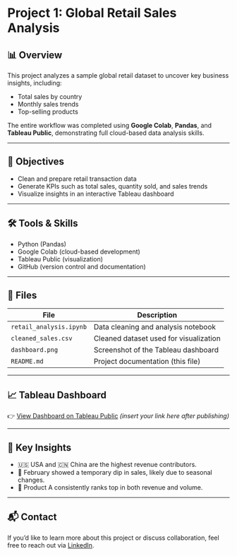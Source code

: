 # Project 1: Global Retail Sales Analysis

## 📊 Overview

This project analyzes a sample global retail dataset to uncover key business insights, including:

- Total sales by country
- Monthly sales trends
- Top-selling products

The entire workflow was completed using **Google Colab**, **Pandas**, and **Tableau Public**, demonstrating full cloud-based data analysis skills.

---

## 🧠 Objectives

- Clean and prepare retail transaction data
- Generate KPIs such as total sales, quantity sold, and sales trends
- Visualize insights in an interactive Tableau dashboard

---

## 🛠️ Tools & Skills

- Python (Pandas)
- Google Colab (cloud-based development)
- Tableau Public (visualization)
- GitHub (version control and documentation)

---

## 📁 Files

| File | Description |
|------|-------------|
| `retail_analysis.ipynb` | Data cleaning and analysis notebook |
| `cleaned_sales.csv` | Cleaned dataset used for visualization |
| `dashboard.png` | Screenshot of the Tableau dashboard |
| `README.md` | Project documentation (this file) |

---

## 📈 Tableau Dashboard

👉 [View Dashboard on Tableau Public](#) *(insert your link here after publishing)*

---

## 📌 Key Insights

- 🇺🇸 USA and 🇨🇳 China are the highest revenue contributors.
- 📅 February showed a temporary dip in sales, likely due to seasonal changes.
- 🛒 Product A consistently ranks top in both revenue and volume.

---

## 📬 Contact

If you’d like to learn more about this project or discuss collaboration, feel free to reach out via [LinkedIn](#).
